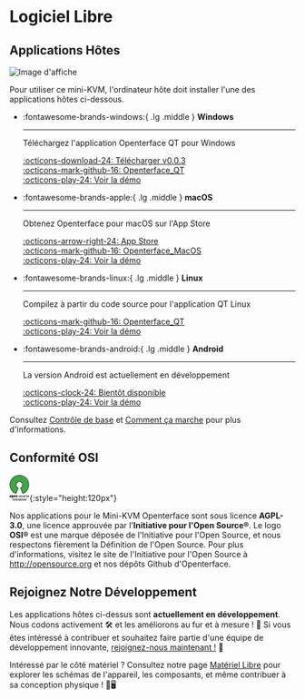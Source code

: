 # Logiciel Libre

## Applications Hôtes

<div class="container">
    <img src="/images/product/win_qt_app.jpg" alt="Image d'affiche" class="poster-image-shadow">
</div>

Pour utiliser ce mini-KVM, l'ordinateur hôte doit installer l'une des applications hôtes ci-dessous.

<div class="grid cards" markdown>

-   :fontawesome-brands-windows:{ .lg .middle } __Windows__

    ---

    Téléchargez l'application Openterface QT pour Windows

    [:octicons-download-24: Télécharger v0.0.3](https://github.com/TechxArtisanStudio/Openterface_QT/releases/download/v0.0.3/openterfaceQT.windows.amd64.exe)  <br>
    [:octicons-mark-github-16: Openterface_QT](https://github.com/TechxArtisanStudio/Openterface_QT)  <br>
    [:octicons-play-24: Voir la démo](https://youtu.be/ERzpGtRvP2o?si=e9k402f0nxsD8o2j)

-   :fontawesome-brands-apple:{ .lg .middle } __macOS__

    ---

    Obtenez Openterface pour macOS sur l'App Store

    [:octicons-arrow-right-24: App Store](http://appstore.com/mac/openterface) <br>
    [:octicons-mark-github-16: Openterface_MacOS](https://github.com/TechxArtisanStudio/Openterface_MacOS)  <br>
    [:octicons-play-24: Voir la démo](https://youtu.be/m7OpUem0zqY?si=tclfl0Jl77tmE6_e)

-   :fontawesome-brands-linux:{ .lg .middle } __Linux__

    ---

    Compilez à partir du code source pour l'application QT Linux

    [:octicons-mark-github-16: Openterface_QT](https://github.com/TechxArtisanStudio/Openterface_QT)  <br>
    [:octicons-play-24: Voir la démo](https://youtu.be/_ScpI6TC0Pk?si=FSg7A2zmST8QbFec)

-   :fontawesome-brands-android:{ .lg .middle } __Android__

    ---

    La version Android est actuellement en développement

    [:octicons-clock-24: Bientôt disponible](https://github.com/TechxArtisanStudio/Openterface_Android)  <br>
    [:octicons-play-24: Voir la démo](https://x.com/TechxArtisan/status/1825460088922071398)

</div>

Consultez [Contrôle de base](/basic) et [Comment ça marche](/how-it-works) pour plus d'informations.

## Conformité OSI

![Initiative pour l'Open Source®](images/trademark/open-source-initiative.svg){:style="height:120px"}

Nos applications pour le Mini-KVM Openterface sont sous licence **AGPL-3.0**, une licence approuvée par l'**Initiative pour l'Open Source®**. Le logo **OSI®** est une marque déposée de l'Initiative pour l'Open Source, et nous respectons fièrement la Définition de l'Open Source. Pour plus d'informations, visitez le site de l'Initiative pour l'Open Source à http://opensource.org et nos dépôts Github d'Openterface.

## Rejoignez Notre Développement

Les applications hôtes ci-dessus sont **actuellement en développement**. Nous codons activement 🛠️ et les améliorons au fur et à mesure ! 💪 Si vous êtes intéressé à contribuer et souhaitez faire partie d'une équipe de développement innovante, [rejoignez-nous maintenant !](mailto:info@techxartisan.com) 🚀

Intéressé par le côté matériel ? Consultez notre page [Matériel Libre](/open-hardware) pour explorer les schémas de l'appareil, les composants, et même contribuer à sa conception physique ! 🔧🖥️